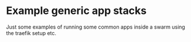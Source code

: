# Example generic app stacks

Just some examples of running some common apps inside a swarm using the traefik setup etc.

